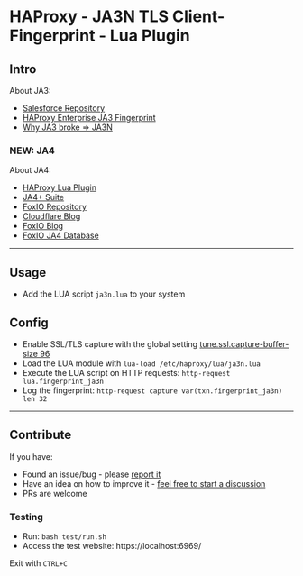 # HAProxy - JA3N TLS Client-Fingerprint - Lua Plugin

## Intro

About JA3:
* [Salesforce Repository](https://github.com/salesforce/ja3)
* [HAProxy Enterprise JA3 Fingerprint](https://customer-docs.haproxy.com/bot-management/client-fingerprinting/tls-fingerprint/)
* [Why JA3 broke => JA3N](https://github.com/salesforce/ja3/issues/88)

### NEW: JA4

About JA4:

* [HAProxy Lua Plugin](https://github.com/O-X-L/haproxy-ja4)
* [JA4+ Suite](https://github.com/FoxIO-LLC/ja4/blob/main/technical_details/README.md)
* [FoxIO Repository](https://github.com/FoxIO-LLC/ja4)
* [Cloudflare Blog](https://blog.cloudflare.com/ja4-signals)
* [FoxIO Blog](https://blog.foxio.io/ja4%2B-network-fingerprinting)
* [FoxIO JA4 Database](https://ja4db.com/)

----

## Usage

* Add the LUA script `ja3n.lua` to your system

## Config

* Enable SSL/TLS capture with the global setting [tune.ssl.capture-buffer-size 96](https://www.haproxy.com/documentation/haproxy-configuration-manual/latest/#tune.ssl.capture-buffer-size)
* Load the LUA module with `lua-load /etc/haproxy/lua/ja3n.lua`
* Execute the LUA script on HTTP requests: `http-request lua.fingerprint_ja3n`
* Log the fingerprint: `http-request capture var(txn.fingerprint_ja3n) len 32`

----

## Contribute

If you have:

* Found an issue/bug - please [report it](https://github.com/O-X-L/haproxy-ja3n/issues/new)
* Have an idea on how to improve it - [feel free to start a discussion](https://github.com/O-X-L/haproxy-ja3n/discussions/new/choose)
* PRs are welcome

### Testing

* Run: `bash test/run.sh`
* Access the test website: https://localhost:6969/

Exit with `CTRL+C`

